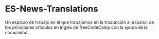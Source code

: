 # ES-News-Translations
Un espacio de trabajo en el que trabajamos en la traducción al español de los principales artículos en inglés de freeCodeCamp con la ayuda de la comunidad.
